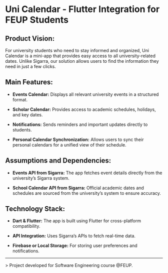 # Uni Calendar - Flutter Integration for FEUP Students

## Product Vision:

For university students who need to stay informed and organized, Uni Calendar is a mini-app that provides easy access to all university-related dates. Unlike Sigarra, our solution allows users to find the information they need in just a few clicks.

## Main Features:

- **Events Calendar:** Displays all relevant university events in a structured format.

- **Scholar Calendar:** Provides access to academic schedules, holidays, and key dates.

- **Notifications:** Sends reminders and important updates directly to students.

- **Personal Calendar Synchronization:** Allows users to sync their personal calendars for a unified view of their schedule.

## Assumptions and Dependencies:

- **Events API from Sigarra:** The app fetches event details directly from the university’s Sigarra system.

- **School Calendar API from Sigarra:** Official academic dates and schedules are sourced from the university’s system to ensure accuracy.

## Technology Stack:

- **Dart & Flutter:** The app is built using Flutter for cross-platform compatibility.

- **API Integration:** Uses Sigarra’s APIs to fetch real-time data.

- **Firebase or Local Storage:** For storing user preferences and notifications.

<hr>
> Project developed for Software Engineering course @FEUP.
